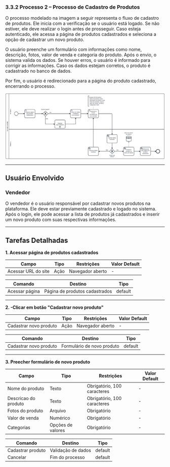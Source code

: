 ### 3.3.2 Processo 2 – Processo de Cadastro de Produtos 

O processo modelado na imagem a seguir representa o fluxo de cadastro de produtos. Ele inicia com a verificação se o usuário está logado. Se não estiver, ele deve realizar o login antes de prosseguir. Caso esteja autenticado, ele acessa a página de produtos cadastrados e seleciona a opção de cadastrar um novo produto.

O usuário preenche um formulário com informações como nome, descrição, fotos, valor de venda e categoria do produto. Após o envio, o sistema valida os dados. Se houver erros, o usuário é informado para corrigir as informações. Caso os dados estejam corretos, o produto é cadastrado no banco de dados.

Por fim, o usuário é redirecionado para a página do produto cadastrado, encerrando o processo.

![Processo de Cadastro de Produtos](../images/processo02-cadastrar-produto.png "Modelo BPMN do Processo 2.")

---

## **Usuário Envolvido**

### **Vendedor**
O vendedor é o usuário responsável por cadastrar novos produtos na plataforma. Ele deve estar previamente cadastrado e logado no sistema. Após o login, ele pode acessar a lista de produtos já cadastrados e inserir um novo produto com suas respectivas informações.

---

## **Tarefas Detalhadas**

**1. Acessar página de produtos cadastrados**

| **Campo** | **Tipo** | **Restrições** | **Valor Default** |
|-----------|---------|---------------|------------------|
| Acessar URL do site | Ação | Navegador aberto | - |

| **Comando** | **Destino** | **Tipo** | 
|-----------|---------|---------------|
| Acessar página | Página de produtos cadastrados | default |

---

**2. -Clicar em botão "Cadastrar novo produto"**

| **Campo** | **Tipo** | **Restrições** | **Valor Default** |
|-----------|---------|---------------|------------------|
| Cadastrar novo produto | Ação | Navegador aberto | - |

| **Comando** | **Destino** | **Tipo** | 
|-----------|---------|---------------|
| Cadastrar novo produto	 | Formulário de novo produto | default |

---

**3. Preecher formulário de novo produto**

| **Campo** | **Tipo** | **Restrições** | **Valor Default** |
|-----------|---------|---------------|------------------|
| Nome do produto	 | Texto | Obrigatório, 100 caracteres | - |
| Descricao do produto	 | Texto | Obrigatório, 100 caracteres | - |
| Fotos do produto	 | Arquivo | Obrigatório | - |
| Valor de venda | Numérico	 | Obrigatório | - |
| Categorias | Opções de valores | Obrigatório | - |


| **Comando** | **Destino** | **Tipo** | 
|-----------|---------|---------------|
| Cadastrar produto	 | Validação de dados | default |
| Cancelar | Fim do processo | default |


